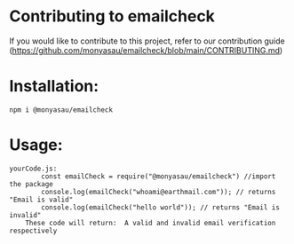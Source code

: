 # Contributing to emailcheck
If you would like to contribute to this project, refer to our contribution guide (https://github.com/monyasau/emailcheck/blob/main/CONTRIBUTING.md)
# Installation:
    npm i @monyasau/emailcheck

# Usage:

    yourCode.js:
            const emailCheck = require("@monyasau/emailcheck") //import the package
            console.log(emailCheck("whoami@earthmail.com")); // returns "Email is valid"
            console.log(emailCheck("hello world")); // returns "Email is invalid"
        These code will return:  A valid and invalid email verification respectively
